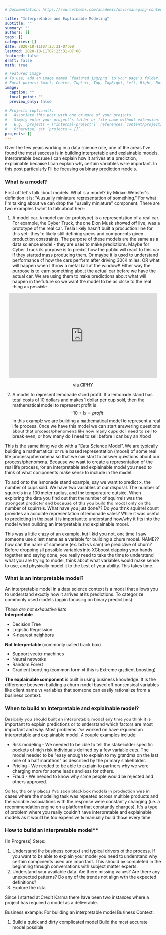 ```yaml
---
# Documentation: https://sourcethemes.com/academic/docs/managing-content/

title: "Interpretable and Explainable Modeling"
subtitle: ""
summary: ""
authors: []
tags: []
categories: []
date: 2020-10-11T07:23:31-07:00
lastmod: 2020-10-11T07:23:31-07:00
featured: false
draft: false
math: true

# Featured image
# To use, add an image named `featured.jpg/png` to your page's folder.
# Focal points: Smart, Center, TopLeft, Top, TopRight, Left, Right, BottomLeft, Bottom, BottomRight.
image:
  caption: ""
  focal_point: ""
  preview_only: false

# Projects (optional).
#   Associate this post with one or more of your projects.
#   Simply enter your project's folder or file name without extension.
#   E.g. `projects = ["internal-project"]` references `content/project/deep-learning/index.md`.
#   Otherwise, set `projects = []`.
projects: []
---
```


Over the few years working in a data science role, one of the areas I've found the most success is in building interpretable and explainable models. Interpretable because I can explain how it arrives at a prediction, explainable because I can explain why certain variables were important. In this post particularly I'll be focusing on binary prediction models.

### What is a model?

First off let's talk about models. 
What is a model? by Miriam Webster's definition it is: "A usually miniature representation of something."  For what I'm talking about we can drop the "usually miniature" component. 
There are two examples I want to talk about here:
1. A model car. A model car (or prototype) is a representation of a real car. For example, the Cyber Truck, the one Elon Musk showed off live, was a prototype of the real car. Tesla likely hasn't built a production line for this yet- they're likely still defining specs and components given production constraints. The purpose of these models are the same as a data science model - they are used to make predictions. Maybe for Cyber Truck its purpose is to predict how the public will react to this car if they started mass producing them. Or maybe it is used to understand performance of how the cars perform after driving 300K miles. OR what will happen when I throw a metal ball at the window!! Either way the purpose is to learn something about the actual car before we have the actual car. We are using them to make predictions about what will happen in the future so we want the model to be as close to the real thing as possible. 

<span style="display:block;text-align:center">
<iframe src="https://giphy.com/embed/gLREH1v1Z78tJckuii" width="480" height="272" frameBorder="0" class="giphy-embed" allowFullScreen></iframe><p><a href="https://giphy.com/gifs/truck-tesla-pickup-gLREH1v1Z78tJckuii">via GIPHY</a></p>
</span>


2. A model to represent lemonade stand profit. If a lemonade stand has total costs of 10 dollars and makes 1 dollar per cup sold, then the mathematical model to represent profit is $$-10 + 1x = profit$$ In this example we are building a mathematical model to represent a real life process. Once we have this model we can start answering questions about that process/phenomena like how many cups do I need to sell to break even, or how many do I need to sell before I can buy an Xbox! 

This is the same thing we do with a "Data Science Model". We are typically building a mathematical or rule based representation (model) of some real life process/phenomena so that we can start to answer questions about our process/phenomena. Because we want to create a representation of the real life process, for an interpretable and explainable model you need to think of what components make sense to include in the model.

To add onto the lemonade stand example, say we want to predict x, the number of cups sold. We have two variables at our disposal. The number of squirrels in a 100 meter radius, and the temperature outside. When exploring the data you find out that the number of squirrels was the strongest predictor and because of this you build the model only on the number of squirrels. What have you just done?? Do you think squirrel count provides an accurate representation of lemonade sales? While it was useful to predicting in the past it is important to understand how/why it fits into the model when building an interpretable and explainable model. 

This was a little crazy of an example, but I kid you not, one time I saw someone use client name as a variable for building a churn model.  NAME?? how can the name of someone (ex. bob vs sam) be predictive of churn? Before dropping all possible variables into XGboost clapping your hands together and saying done, you really need to take the time to understand what you are trying to model, think about what variables would make sense to use, and physically model it to the best of your ability. This takes time.

### What is an interpretable model?
An interpretable model in a data science context is a model that allows you to understand exactly how it arrives at its predictions. To categorize commonly used models (again focusing on binary predictions): <br>

*These are not exhaustive lists* <br>
**Interpretable**
* Decision Tree
* Logistic Regression
* K-nearest neighbors

**Not Interpretable** (commonly called black box)
* Support vector machines
* Neural networks
* Random Forest
* Gradient boosting (common form of this is Extreme gradient boosting)

**The explainable component** is built in using business knowledge. It is the difference between building a churn model based off nonsensical variables like client name vs variables that someone can easily rationalize from a business context.

### When to build an interpretable and explainable model?
Basically you should built an interpretable model any time you think it is important to explain predictions or to understand which factors are most important and why. Most problems I've worked on have required an interpretable and explainable model. A couple examples include:
* Risk modeling - We needed to be able to tell the stakeholder specific pockets of high risk individuals defined by a few variable cuts. The model needed to be "easy enough to explain to my grandma on the last mile of a half marathon" as described by the primary stakeholder.
* Pricing - We needed to be able to explain to partners why we were charging more for some leads and less for others.
* Fraud - We needed to know why some people would be rejected and others approved.

So far, the only places I've seen black box models in production was in cases where the modeling task was repeated across multiple products and the variable associations with the response were constantly changing (i.e. a recommendation engine on a platform that constantly changes). It's a type of problem where you really couldn't have interpretable and explainable models as it would be too expensive to manually build those every time. 


### How to build an interpretable model** <br>
[In Progress]
Steps: <br>
1. Understand the business context and typical drivers of the process. If you want to be able to explain your model you need to understand why certain components used are important. This should be completed in the beginning through conversations with subject matter experts.
2. Understand your available data. Are there missing values? Are there any unexpected patterns? Do any of the trends not align with the expected definitions?
3. Explore the data 

Since I started at Credit Karma there have been two instances where a project has required a model as a deliverable. 

Business example: 
For building an interpretable model
Business Context:


1. Build a quick and dirty complicated model
Build the most accurate model possible
